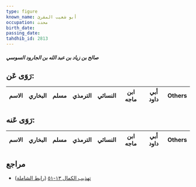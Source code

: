```yaml
---
type: figure
known_name: أبو شعيب المقرئ
occupation: محدث
birth_date:
passing_date:
tahdhib_id: 2813
---
```

##### صالح بن زياد بن عبد الله بن الجارود السوسي

## رَوَى عَن:
| الاسم | البخاري | مسلم | الترمذي | النسائي | ابن ماجه | أبي داود | Others |
| ----- | ------- | ---- | ------- | ------- | -------- | -------- | ------ |
## رَوَى عَنه:
| الاسم | البخاري | مسلم | الترمذي | النسائي | ابن ماجه | أبي داود | Others |
| ----- | ------- | ---- | ------- | ------- | -------- | -------- | ------ |
## مراجع
- [تهذيب الكمال ١٣-٥١](obsidian://open?vault=Tahdhib-al-Kamal&file=Figures/٢٨١٣-صالح%20بن%20زياد%20بن%20عبد%20الله%20بن%20الجارود%20السوسي) ([رابط الشاملة](https://shamela.ws/book/3722/6432))
